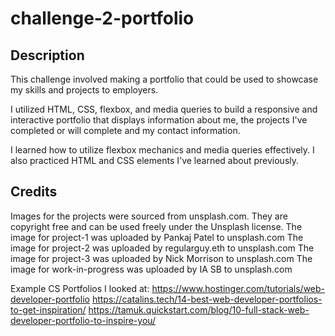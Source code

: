 # challenge-2-portfolio

## Description

This challenge involved making a portfolio that could be used to showcase my skills and projects to employers.

I utilized HTML, CSS, flexbox, and media queries to build a responsive and interactive portfolio that displays information about me, the projects I've completed or will complete and my contact information.

I learned how to utilize flexbox mechanics and media queries effectively. I also practiced HTML and CSS elements I've learned about previously.

## Credits

Images for the projects were sourced from unsplash.com. They are copyright free and can be used freely under the Unsplash license.
The image for project-1 was uploaded by Pankaj Patel to unsplash.com
The image for project-2 was uploaded by regularguy.eth to unsplash.com
The image for project-3 was uploaded by Nick Morrison to unsplash.com
The image for work-in-progress was uploaded by IA SB to unsplash.com

Example CS Portfolios I looked at:
https://www.hostinger.com/tutorials/web-developer-portfolio
https://catalins.tech/14-best-web-developer-portfolios-to-get-inspiration/
https://tamuk.quickstart.com/blog/10-full-stack-web-developer-portfolio-to-inspire-you/
